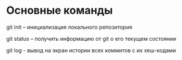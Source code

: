 # Основные команды

git init – инициализация локального репозитория

git status – получить информацию от git о его текущем состоянии

git log - вывод на экран истории всех коммитов с их хеш-кодами  